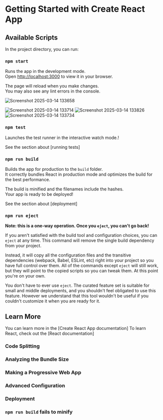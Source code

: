 # Getting Started with Create React App


## Available Scripts

In the project directory, you can run:

### `npm start`

Runs the app in the development mode.\
Open [http://localhost:3000](http://localhost:3000) to view it in your browser.

The page will reload when you make changes.\
You may also see any lint errors in the console.

![Screenshot 2025-03-14 133658](https://github.com/user-attachments/assets/874c6938-1989-47ba-9495-82baec56f067)

![Screenshot 2025-03-14 133714](https://github.com/user-attachments/assets/7b6753df-20b7-4e24-98d1-79c031e6762e)
![Screenshot 2025-03-14 133826](https://github.com/user-attachments/assets/f2d160a2-a2cb-4fdd-b114-73ce37cd3e19)
![Screenshot 2025-03-14 133734](https://github.com/user-attachments/assets/2a0c0fd3-fc70-4a16-843e-0b4a6cb2adff)



### `npm test`

Launches the test runner in the interactive watch mode.\!

See the section about [running tests]


### `npm run build`

Builds the app for production to the `build` folder.\
It correctly bundles React in production mode and optimizes the build for the best performance.

The build is minified and the filenames include the hashes.\
Your app is ready to be deployed!

See the section about [deployment]
### `npm run eject`

**Note: this is a one-way operation. Once you `eject`, you can't go back!**

If you aren't satisfied with the build tool and configuration choices, you can `eject` at any time. This command will remove the single build dependency from your project.

Instead, it will copy all the configuration files and the transitive dependencies (webpack, Babel, ESLint, etc) right into your project so you have full control over them. All of the commands except `eject` will still work, but they will point to the copied scripts so you can tweak them. At this point you're on your own.

You don't have to ever use `eject`. The curated feature set is suitable for small and middle deployments, and you shouldn't feel obligated to use this feature. However we understand that this tool wouldn't be useful if you couldn't customize it when you are ready for it.

## Learn More

You can learn more in the [Create React App documentation]
To learn React, check out the [React documentation]

### Code Splitting


### Analyzing the Bundle Size


### Making a Progressive Web App


### Advanced Configuration


### Deployment



### `npm run build` fails to minify

